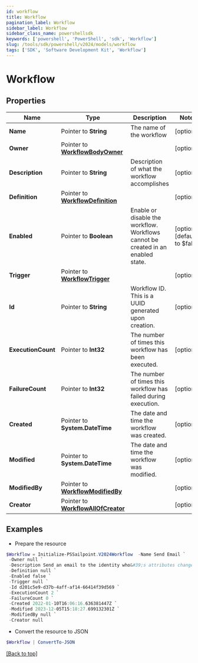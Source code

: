 ```yaml
---
id: workflow
title: Workflow
pagination_label: Workflow
sidebar_label: Workflow
sidebar_class_name: powershellsdk
keywords: ['powershell', 'PowerShell', 'sdk', 'Workflow'] 
slug: /tools/sdk/powershell/v2024/models/workflow
tags: ['SDK', 'Software Development Kit', 'Workflow']
---
```



# Workflow

## Properties

Name | Type | Description | Notes
------------ | ------------- | ------------- | -------------
**Name** |  Pointer to **String** | The name of the workflow | [optional] 
**Owner** |  Pointer to [**WorkflowBodyOwner**](workflow-body-owner) |  | [optional] 
**Description** |  Pointer to **String** | Description of what the workflow accomplishes | [optional] 
**Definition** |  Pointer to [**WorkflowDefinition**](workflow-definition) |  | [optional] 
**Enabled** |  Pointer to **Boolean** | Enable or disable the workflow.  Workflows cannot be created in an enabled state. | [optional] [default to $false]
**Trigger** |  Pointer to [**WorkflowTrigger**](workflow-trigger) |  | [optional] 
**Id** |  Pointer to **String** | Workflow ID. This is a UUID generated upon creation. | [optional] 
**ExecutionCount** |  Pointer to **Int32** | The number of times this workflow has been executed. | [optional] 
**FailureCount** |  Pointer to **Int32** | The number of times this workflow has failed during execution. | [optional] 
**Created** |  Pointer to **System.DateTime** | The date and time the workflow was created. | [optional] 
**Modified** |  Pointer to **System.DateTime** | The date and time the workflow was modified. | [optional] 
**ModifiedBy** |  Pointer to [**WorkflowModifiedBy**](workflow-modified-by) |  | [optional] 
**Creator** |  Pointer to [**WorkflowAllOfCreator**](workflow-all-of-creator) |  | [optional] 

## Examples

- Prepare the resource
```powershell
$Workflow = Initialize-PSSailpoint.V2024Workflow  -Name Send Email `
 -Owner null `
 -Description Send an email to the identity who&#39;s attributes changed. `
 -Definition null `
 -Enabled false `
 -Trigger null `
 -Id d201c5e9-d37b-4aff-af14-66414f39d569 `
 -ExecutionCount 2 `
 -FailureCount 0 `
 -Created 2022-01-10T16:06:16.636381447Z `
 -Modified 2023-12-05T15:18:27.699132301Z `
 -ModifiedBy null `
 -Creator null
```

- Convert the resource to JSON
```powershell
$Workflow | ConvertTo-JSON
```


[[Back to top]](#) 

